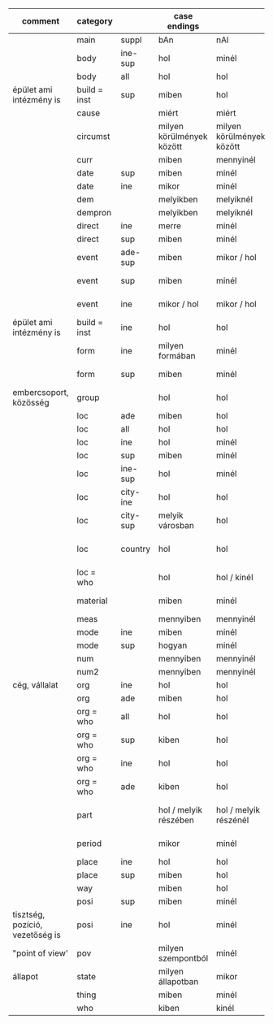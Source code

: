 |           comment               | category     || case endings              |                           |                           |                       |                        |                       |                          |                          |                          |
|---------------------------------|--------------|----------|---------------------------|---------------------------|---------------------------|-----------------------|------------------------|-----------------------|--------------------------|--------------------------|--------------------------|
|                        | main         | suppl    | bAn                       | nAl                       | On                        | bA                    | hOz                    | rA                    | bOl                      | tOl                      | rOl                      |
|                                 | body         | ine-sup  | hol                       | minél                     | hol                       | hova                  | mihez                  | hova                  | honnan                   | mitől                    | honnan                   |
|                                 | body         | all      | hol                       | hol                       | hol                       | hova                  | hova                   | hova                  | honnan                   | honnan                   | honnan                   |
| épület ami intézmény is         | build = inst | sup      | miben                     | hol                       | hol                       | mibe                  | hova                   | hova                  | miből                    | kitől / honnan           | honnan                   |
|                                 | cause        |          | miért                     | miért                     | miért                     | miért                 | miért                  | miért                 | miért                    | miért                    | miért                    |
|                                 | circumst     |          | milyen körülmények között | milyen körülmények között | milyen körülmények között | milyen helyzetbe      | milyen körülményekhez  | milyen helyzetre      | milyen helyzetből        | milyen helyzettől        | milyen helyzetről        |
|                                 | curr         |          | miben                     | mennyinél                 | hány _On                  | mennyibe              | mihez                  | mennyire              | mennyiből                | mennyitől                | mennyiről                |
|                                 | date         | sup      | miben                     | minél                     | mikor                     | mibe                  | mihez                  | mikorra               | miből                    | mikortól                 | miről                    |
|                                 | date         | ine      | mikor                     | minél                     | min                       | mibe                  | mihez                  | mikorra               | miből                    | mikortól                 | miről                    |
|                                 | dem          |          | melyikben                 | melyiknél                 | melyiken                  | melyikbe              | melyikhez              | melyikre              | melyikből                | melyiktől                | melyikről                |
|                                 | dempron      |          | melyikben                 | melyiknél                 | melyiken                  | melyikbe              | melyikhez              | melyikre              | melyikből                | melyiktől                | melyikről                |
|                                 | direct       | ine      | merre                     | minél                     | min                       | merre                 | mihez                  | mire                  | honnan                   | mitől                    | miről                    |
|                                 | direct       | sup      | miben                     | minél                     | hol / merre               | mibe                  | mihez                  | merre                 | miből                    | mitől                    | honnan                   |
|                                 | event        | ade-sup  | miben                     | mikor / hol               | mikor / hol               | mibe                  | hova                   | hova / mikorra        | miből                    | honnan / mikortól        | honnan                   |
|                                 | event        | sup      | miben                     | minél                     | mikor / hol               | mibe                  | mihez                  | hova / mikorra        | hova / mikorra           | mitől                    | miről                    |
|                                 | event        | ine      | mikor / hol               | mikor / hol               | min                       | hova                  | hova                   | mire / mikorra        | honnan                   | honnan / mikortól        | miről                    |
| épület ami intézmény is         | build = inst | ine      | hol                       | hol                       | min                       | hova                  | Hova                   | mire                  | honnan                   | kitől / honnan           | miről                    |
|                                 | form         | ine      | milyen formában           | minél                     | min                       | milyen formába        | mihez                  | mire                  | milyen formából          | mitől                    | miről                    |
|                                 | form         | sup      | miben                     | minél                     | milyen formában           | mibe                  | mihez                  | hova                  | miből                    | mitől                    | honnan                   |
| embercsoport, közösség          | group        |          | hol                       | hol                       | kiken                     | hova                  | hova                   | kikre                 | honnan                   | honnan                   | kikről                   |
|                                 | loc          | ade      | miben                     | hol                       | min                       | mibe                  | hova                   | mire                  | miből                    | honnan                   | miről                    |
|                                 | loc          | all      | hol                       | hol                       | hol                       | hova                  | hova                   | hova                  | honnan                   | honnan                   | honnan                   |
|                                 | loc          | ine      | hol                       | minél                     | min                       | hova                  | mihez                  | mire                  | honnan                   | mitől                    | miről                    |
|                                 | loc          | sup      | miben                     | minél                     | hol                       | mibe                  | mihez                  | hova                  | miből                    | mitől                    | honnan                   |
|                                 | loc          | ine-sup  | hol                       | minél                     | hol                       | hova                  | mihez                  | hova                  | honnan                   | mitől                    | honnan                   |
|                                 | loc          | city-ine | hol                       | hol                       | melyik városon            | hova                  | hova / kihez           | melyik városra        | honnan                   | honnan / kitől           | melyik városról          |
|                                 | loc          | city-sup | melyik városban           | hol                       | hol                       | melyik városba        | hova / kihez           | hova                  | melyik városból          | honnan / kitől           | honnan                   |
|                                 | loc          | country  | hol                       | hol                       | melyik országon           | hova                  | hova / kihez           | hol / melyik országra | honnan                   | honnan / kitől           | melyik országról         |
|                                 | loc = who    |          | hol                       | hol / kinél               |  kin                      | hova                  | hova / kihez           | kire                  | honnan                   | kitől / honnan           | kiről                    |
|                                 | material     |          | miben                     | minél                     | min                       | mibe                  | mihez                  | mire                  | milyen anyagból          | mitől                    | miről                    |
|                                 | meas         |          | mennyiben                 | mennyinél                 | mennyin                   | mennyibe              | mennyihez              | mennyire              | mennyiből                | mennyitől                | mennyiről                |
|                                 | mode         | ine      | miben                     | minél                     | hogyan                    | mibe                  | mihez                  | hogyan                | hogyan                   | mitől                    | miről                    |
|                                 | mode         | sup      | hogyan                    | minél                     | min                       | mibe                  | mihez                  | hogyan                | hogyan                   | mitől                    | miről                    |
|                                 | num          |          | mennyiben                 | mennyinél                 | mennyin                   | mennyibe              | mennyihez              | mennyire              | mennyiből                | mennyitől                | mennyiről                |
|                                 | num2         |          | mennyiben                 | mennyinél                 | mennyin                   | mennyibe              | mennyihez              | mekkorára             | mennyiből                | mennyitől                | mekkoráról               |
| cég, vállalat                   | org          | ine      | hol                       | hol                       | min                       | hova                  | hova                   | mire                  | honnan                   | honnan                   | miről                    |
|                                 | org          | ade      | miben                     | hol                       | min                       | mibe                  | hova                   | mire                  | miből                    | honnan                   | miről                    |
|                                 | org = who    | all      | hol                       | hol                       | hol                       | hova                  | hova                   | hova                  | honnan                   | honnan / kitől           | honnan                   |
|                                 | org = who    | sup      | kiben                     | hol                       | hol                       | kibe                  | hova / kihez           | hova                  | kiből                    | honnan / kitől           | honnan                   |
|                                 | org = who    | ine      | hol                       | hol                       | kin                       | hova                  | hova / kihez           | kire / mire           | honnan                   | honnan / kitől           | kiről / miről            |
|                                 | org = who    | ade      | kiben                     | hol                       | kin                       | kibe                  | hova / kihez           | kire                  | kiből                    | honnan / kitől           | kiről                    |
|                                 | part         |          | hol / melyik részében     | hol / melyik részénél     | hol / melyik részén       | hova / melyik részébe | hova / melyik részéhez | hova / melyik részére | honnan / melyik részéből | honnan / melyik részétől | honnan / melyik részéről |
|                                 | period       |          | mikor                     | minél                     | min                       | mibe                  | mihez                  | mennyi időre          | miből                    | mikortól                 | miről                    |
|                                 | place        | ine      | hol                       | hol                       | min                       | hova                  | Hova                   | mire                  | honnan                   |  honnan                  | miről                    |
|                                 | place        | sup      | miben                     | hol                       | hol                       | mibe                  | hova                   | hova                  | miből                    | honnan                   | honnan                   |
|                                 | way          |          | miben                     | hol                       | hol                       | mibe                  | hova                   | hova                  | miből                    | honnan                   | honnan                   |
|                                 | posi         | sup      | miben                     | minél                     | hol                       | mibe                  | mihez                  | hova                  | miből                    | mitől                    | honnan                   |
| tisztség, pozíció, vezetőség is | posi         | ine      | hol                       | minél                     | min                       | hova                  | mihez                  | hova /mire            | honnan                   | mitől                    | miről                    |
| "point of view'                 | pov          |          | milyen szempontból        | minél                     | min                       | mibe                  | mihez                  | mire                  | milyen szempontból       | mitől                    | miről                    |
| állapot                         | state        |          | milyen állapotban         | mikor                     | min                       | milyen állapotba      | mihez                  | mire                  | milyen állapotból        | mitől                    | miről                    |
|                                 | thing        |          | miben                     | minél                     | min                       | mibe                  | mihez                  | mire                  | miből                    | mitől                    | miről                    |
|                                 | who          |          | kiben                     | kinél                     | kin                       | kibe                  | kihez                  | kire                  | kiből                    | kitől                    | kiről                    |
